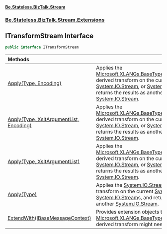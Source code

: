 #### [Be.Stateless.BizTalk.Stream](README.md 'README')
### [Be.Stateless.BizTalk.Stream.Extensions](Be.Stateless.BizTalk.Stream.Extensions.md 'Be.Stateless.BizTalk.Stream.Extensions')

## ITransformStream Interface

```csharp
public interface ITransformStream
```

| Methods | |
| :--- | :--- |
| [Apply(Type, Encoding)](ITransformStream.Apply(Type,Encoding).md 'Be.Stateless.BizTalk.Stream.Extensions.ITransformStream.Apply(System.Type, System.Text.Encoding)') | Applies the [Microsoft.XLANGs.BaseTypes.TransformBase](https://docs.microsoft.com/en-us/dotnet/api/Microsoft.XLANGs.BaseTypes.TransformBase 'Microsoft.XLANGs.BaseTypes.TransformBase')-derived transform on the current [System.IO.Stream](https://docs.microsoft.com/en-us/dotnet/api/System.IO.Stream 'System.IO.Stream'), or [System.IO.Stream](https://docs.microsoft.com/en-us/dotnet/api/System.IO.Stream 'System.IO.Stream')s, and returns the results as another [System.IO.Stream](https://docs.microsoft.com/en-us/dotnet/api/System.IO.Stream 'System.IO.Stream'). |
| [Apply(Type, XsltArgumentList, Encoding)](ITransformStream.Apply(Type,XsltArgumentList,Encoding).md 'Be.Stateless.BizTalk.Stream.Extensions.ITransformStream.Apply(System.Type, System.Xml.Xsl.XsltArgumentList, System.Text.Encoding)') | Applies the [Microsoft.XLANGs.BaseTypes.TransformBase](https://docs.microsoft.com/en-us/dotnet/api/Microsoft.XLANGs.BaseTypes.TransformBase 'Microsoft.XLANGs.BaseTypes.TransformBase')-derived transform on the current [System.IO.Stream](https://docs.microsoft.com/en-us/dotnet/api/System.IO.Stream 'System.IO.Stream'), or [System.IO.Stream](https://docs.microsoft.com/en-us/dotnet/api/System.IO.Stream 'System.IO.Stream')s, and returns the results as another [System.IO.Stream](https://docs.microsoft.com/en-us/dotnet/api/System.IO.Stream 'System.IO.Stream'). |
| [Apply(Type, XsltArgumentList)](ITransformStream.Apply(Type,XsltArgumentList).md 'Be.Stateless.BizTalk.Stream.Extensions.ITransformStream.Apply(System.Type, System.Xml.Xsl.XsltArgumentList)') | Applies the [Microsoft.XLANGs.BaseTypes.TransformBase](https://docs.microsoft.com/en-us/dotnet/api/Microsoft.XLANGs.BaseTypes.TransformBase 'Microsoft.XLANGs.BaseTypes.TransformBase')-derived transform on the current [System.IO.Stream](https://docs.microsoft.com/en-us/dotnet/api/System.IO.Stream 'System.IO.Stream'), or [System.IO.Stream](https://docs.microsoft.com/en-us/dotnet/api/System.IO.Stream 'System.IO.Stream')s, and returns the results as another [System.IO.Stream](https://docs.microsoft.com/en-us/dotnet/api/System.IO.Stream 'System.IO.Stream'). |
| [Apply(Type)](ITransformStream.Apply(Type).md 'Be.Stateless.BizTalk.Stream.Extensions.ITransformStream.Apply(System.Type)') | Applies the [System.IO.Stream](https://docs.microsoft.com/en-us/dotnet/api/System.IO.Stream 'System.IO.Stream')-derived transform on the current [System.IO.Stream](https://docs.microsoft.com/en-us/dotnet/api/System.IO.Stream 'System.IO.Stream'), or [System.IO.Stream](https://docs.microsoft.com/en-us/dotnet/api/System.IO.Stream 'System.IO.Stream')s, and returns the results as another [System.IO.Stream](https://docs.microsoft.com/en-us/dotnet/api/System.IO.Stream 'System.IO.Stream'). |
| [ExtendWith(IBaseMessageContext)](ITransformStream.ExtendWith(IBaseMessageContext).md 'Be.Stateless.BizTalk.Stream.Extensions.ITransformStream.ExtendWith(Microsoft.BizTalk.Message.Interop.IBaseMessageContext)') | Provides extension objects that the [Microsoft.XLANGs.BaseTypes.TransformBase](https://docs.microsoft.com/en-us/dotnet/api/Microsoft.XLANGs.BaseTypes.TransformBase 'Microsoft.XLANGs.BaseTypes.TransformBase')-derived transform might need. |
